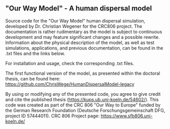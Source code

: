 ## "Our Way Model" - A human dispersal model

Source code for the "Our Way Model" human dispersal simulation, developed by Dr. Christian Wegener for the CRC806 project. 
The documentation is rather rudimentary as the model is subject to continuous development and may feature significant changes and a possible rewrite.
Information about the physical description of the model, as well as test simulations, applications, and previous documentation, can be found in the .txt files and the links below.

For installation and usage, check the corresponding .txt files.

The first functional version of the model, as presented within the doctoral thesis, can be found here: https://github.com/ChrisWege/HumanDispersalModel-legacy

By using or modifying any of the presented code, you agree to give credit and cite the published thesis (https://kups.ub.uni-koeln.de/54602/). This code was created as part of the CRC 806 "Our Way to Europe" funded by the German Research Foundation (Deutsche Forschungsgemeinschaft DFG, project ID 57444011).
CRC 806 Project page: https://www.sfb806.uni-koeln.de/

